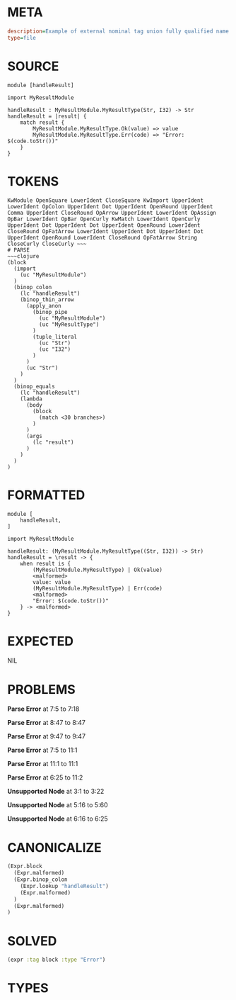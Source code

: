 # META
~~~ini
description=Example of external nominal tag union fully qualified name
type=file
~~~
# SOURCE
~~~roc
module [handleResult]

import MyResultModule

handleResult : MyResultModule.MyResultType(Str, I32) -> Str
handleResult = |result| {
    match result {
        MyResultModule.MyResultType.Ok(value) => value
        MyResultModule.MyResultType.Err(code) => "Error: $(code.toStr())"
    }
}
~~~
# TOKENS
~~~text
KwModule OpenSquare LowerIdent CloseSquare KwImport UpperIdent LowerIdent OpColon UpperIdent Dot UpperIdent OpenRound UpperIdent Comma UpperIdent CloseRound OpArrow UpperIdent LowerIdent OpAssign OpBar LowerIdent OpBar OpenCurly KwMatch LowerIdent OpenCurly UpperIdent Dot UpperIdent Dot UpperIdent OpenRound LowerIdent CloseRound OpFatArrow LowerIdent UpperIdent Dot UpperIdent Dot UpperIdent OpenRound LowerIdent CloseRound OpFatArrow String CloseCurly CloseCurly ~~~
# PARSE
~~~clojure
(block
  (import
    (uc "MyResultModule")
  )
  (binop_colon
    (lc "handleResult")
    (binop_thin_arrow
      (apply_anon
        (binop_pipe
          (uc "MyResultModule")
          (uc "MyResultType")
        )
        (tuple_literal
          (uc "Str")
          (uc "I32")
        )
      )
      (uc "Str")
    )
  )
  (binop_equals
    (lc "handleResult")
    (lambda
      (body
        (block
          (match <30 branches>)
        )
      )
      (args
        (lc "result")
      )
    )
  )
)
~~~
# FORMATTED
~~~roc
module [
	handleResult,
]

import MyResultModule

handleResult: (MyResultModule.MyResultType((Str, I32)) -> Str)
handleResult = \result -> {
	when result is {
		(MyResultModule.MyResultType) | Ok(value)
		<malformed>
		value: value
		(MyResultModule.MyResultType) | Err(code)
		<malformed>
		"Error: $(code.toStr())"
	} -> <malformed>
}
~~~
# EXPECTED
NIL
# PROBLEMS
**Parse Error**
at 7:5 to 7:18

**Parse Error**
at 8:47 to 8:47

**Parse Error**
at 9:47 to 9:47

**Parse Error**
at 7:5 to 11:1

**Parse Error**
at 11:1 to 11:1

**Parse Error**
at 6:25 to 11:2

**Unsupported Node**
at 3:1 to 3:22

**Unsupported Node**
at 5:16 to 5:60

**Unsupported Node**
at 6:16 to 6:25

# CANONICALIZE
~~~clojure
(Expr.block
  (Expr.malformed)
  (Expr.binop_colon
    (Expr.lookup "handleResult")
    (Expr.malformed)
  )
  (Expr.malformed)
)
~~~
# SOLVED
~~~clojure
(expr :tag block :type "Error")
~~~
# TYPES
~~~roc
~~~
